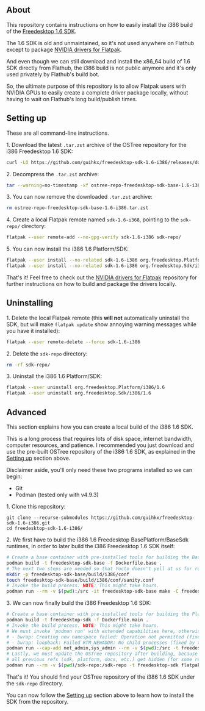 ## About

This repository contains instructions on how to easily install the i386 build of the [Freedesktop 1.6 SDK](https://github.com/flatpak/freedesktop-sdk-images).

The 1.6 SDK is old and unmaintained, so it's not used anywhere on Flathub except to package [NVIDIA drivers for Flatpak](https://github.com/flathub/org.freedesktop.Platform.GL.nvidia).

And even though we can still download and install the x86_64 build of 1.6 SDK directly from Flathub, the i386 build is not public anymore and it's only used privately by Flathub's build bot.

So, the ultimate purpose of this repository is to allow Flatpak users with NVIDIA GPUs to easily create a complete driver package locally, without having to wait on Flathub's long build/publish times.

## Setting up

These are all command-line instructions.

1\. Download the latest `.tar.zst` archive of the OSTree repository for the i386 Freedesktop 1.6 SDK:

```bash
curl -LO https://github.com/guihkx/freedesktop-sdk-1.6-i386/releases/download/1.6-2024-09-03/ostree-repo-freedesktop-sdk-1.6-i386.tar.zst
```

2\. Decompress the `.tar.zst` archive:

```bash
tar --warning=no-timestamp -xf ostree-repo-freedesktop-sdk-base-1.6-i386.tar.zst
```

3\. You can now remove the downloaded `.tar.zst` archive:

```bash
rm ostree-repo-freedesktop-sdk-base-1.6-i386.tar.zst
```

4\. Create a local Flatpak remote named `sdk-1.6-i368`, pointing to the `sdk-repo/` directory:

```bash
flatpak --user remote-add --no-gpg-verify sdk-1.6-i386 sdk-repo/
```

5\. You can now install the i386 1.6 Platform/SDK:

```bash
flatpak --user install --no-related sdk-1.6-i386 org.freedesktop.Platform/i386/1.6 
flatpak --user install --no-related sdk-1.6-i386 org.freedesktop.Sdk/i386/1.6
```

That's it! Feel free to check out the [NVIDIA drivers for Flatpak](https://github.com/flathub/org.freedesktop.Platform.GL.nvidia) repository for further instructions on how to build and package the drivers locally.

## Uninstalling


1\. Delete the local Flatpak remote (this **will not** automatically uninstall the SDK, but will make `flatpak update` show annoying warning messages while you have it installed):

```bash
flatpak --user remote-delete --force sdk-1.6-i386
```

2\. Delete the `sdk-repo` directory:

```bash
rm -rf sdk-repo/
```

3\. Uninstall the i386 1.6 Platform/SDK:

```bash
flatpak --user uninstall org.freedesktop.Platform/i386/1.6
flatpak --user uninstall org.freedesktop.Sdk/i386/1.6
```

## Advanced

This section explains how you can create a local build of the i386 1.6 SDK.

This is a long process that requires lots of disk space, internet bandwidth, computer resources, and patience. I recommended you just download and use the pre-built OSTree repository of the i386 1.6 SDK, as explained in the [Setting up](#setting-up) section above.

Disclaimer aside, you'll only need these two programs installed so we can begin:

- Git
- Podman (tested only with v4.9.3)

1\. Clone this repository:

```
git clone --recurse-submodules https://github.com/guihkx/freedesktop-sdk-1.6-i386.git
cd freedesktop-sdk-1.6-i386/
```

2\. We first have to build the i386 1.6 Freedesktop BasePlatform/BaseSdk runtimes, in order to later build the i386 Freedesktop 1.6 SDK itself:

```bash
# Create a base container with pre-installed tools for building the BasePlatform/BaseSdk.
podman build -t freedesktop-sdk-base -f Dockerfile.base .
# The next two steps are needed so that Yocto doesn't yell at us for running it as "root".
mkdir -p freedesktop-sdk-base/build/i386/conf
touch freedesktop-sdk-base/build/i386/conf/sanity.conf
# Invoke the build process. NOTE: This might take hours.
podman run --rm -v $(pwd):/src -it freedesktop-sdk-base make -C freedesktop-sdk-base ARCH=i386 REPO=../sdk-base-repo
```

3\. We can now finally build the i386 Freedesktop 1.6 SDK:

```bash
# Create a base container with pre-installed tools for building the Platform/Sdk.
podman build -t freedesktop-sdk -f Dockerfile.main .
# Invoke the build process. NOTE: This might take hours.
# We must invoke 'podman run' with extended capabilities here, otherwise bubblewrap (used by flatpak-builder) fails with these errors:
# - bwrap: Creating new namespace failed: Operation not permitted (fixed by the sys_admin capability)
# - bwrap: loopback: Failed RTM_NEWADDR: No child processes (fixed by the net_admin capability)
podman run --cap-add net_admin,sys_admin --rm -v $(pwd):/src -t freedesktop-sdk make -C freedesktop-sdk-images ARCH=i386 FB_ARGS='--disable-rofiles-fuse --force-clean' REPO=../sdk-repo
# Lastly, we must update the OSTree repository after building, because after the 'flatpak build-commit-from' call in 'freedesktop-images/Makefile:84',
# all previous refs (sdk, platform, docs, etc.) get hidden (for some reason), and without this we'd be unable to install them with 'flatpak install'.
podman run --rm -v $(pwd)/sdk-repo:/sdk-repo -t freedesktop-sdk flatpak build-update-repo --no-summary-index /sdk-repo
```

That's it! You should find your OSTree repository of the i386 1.6 SDK under the `sdk-repo` directory.

You can now follow the [Setting up](#setting-up) section above to learn how to install the SDK from the repository.
